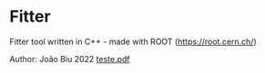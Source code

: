 # Fitter
Fitter tool written in C++ - made with ROOT (https://root.cern.ch/)

Author: João Biu 2022
[teste.pdf](https://github.com/joaopedrobiu6/Fitter/files/8193516/teste.pdf)
